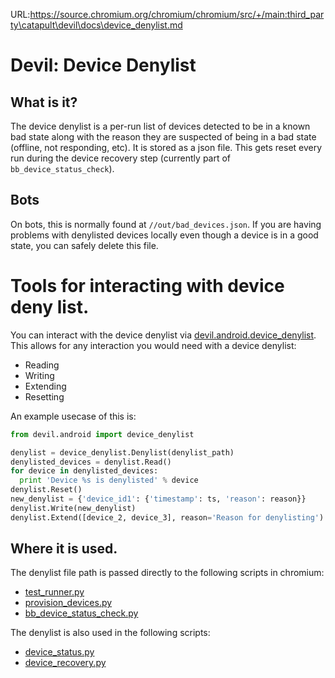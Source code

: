 URL:https://source.chromium.org/chromium/chromium/src/+/main:third_party\catapult\devil\docs\device_denylist.md
<!-- Copyright 2016 The Chromium Authors. All rights reserved.
     Use of this source code is governed by a BSD-style license that can be
     found in the LICENSE file.
-->

# Devil: Device Denylist

## What is it?

The device denylist is a per-run list of devices detected to be in a known bad
state along with the reason they are suspected of being in a bad state (offline,
not responding, etc). It is stored as a json file. This gets reset every run
during the device recovery step (currently part of `bb_device_status_check`).

## Bots

On bots, this is normally found at `//out/bad_devices.json`. If you are having
problems with denylisted devices locally even though a device is in a good
state, you can safely delete this file.

# Tools for interacting with device deny list.

You can interact with the device denylist via [devil.android.device\_denylist](https://cs.chromium.org/chromium/src/third_party/catapult/devil/devil/android/device_denylist.py).
This allows for any interaction you would need with a device denylist:

  - Reading
  - Writing
  - Extending
  - Resetting

An example usecase of this is:
```python
from devil.android import device_denylist

denylist = device_denylist.Denylist(denylist_path)
denylisted_devices = denylist.Read()
for device in denylisted_devices:
  print 'Device %s is denylisted' % device
denylist.Reset()
new_denylist = {'device_id1': {'timestamp': ts, 'reason': reason}}
denylist.Write(new_denylist)
denylist.Extend([device_2, device_3], reason='Reason for denylisting')
```


## Where it is used.

The denylist file path is passed directly to the following scripts in chromium:

  - [test\_runner.py](https://cs.chromium.org/chromium/src/build/android/test_runner.py)
  - [provision\_devices.py](https://cs.chromium.org/chromium/src/build/android/provision_devices.py)
  - [bb\_device\_status\_check.py](https://cs.chromium.org/chromium/src/build/android/buildbot/bb_device_status_check.py)

The denylist is also used in the following scripts:

  - [device\_status.py](https://cs.chromium.org/chromium/src/third_party/catapult/devil/devil/android/tools/device_status.py)
  - [device\_recovery.py](https://cs.chromium.org/chromium/src/third_party/catapult/devil/devil/android/tools/device_recovery.py)


